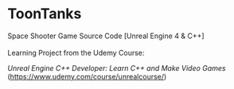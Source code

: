 # ToonTanks

Space Shooter Game Source Code [Unreal Engine 4 & C++]
<br><br>
Learning Project from the Udemy Course:<br>

<em>Unreal Engine C++ Developer: Learn C++ and Make Video Games</em><br>
(https://www.udemy.com/course/unrealcourse/)
